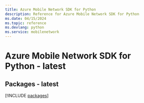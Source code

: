 ```yaml
---
title: Azure Mobile Network SDK for Python
description: Reference for Azure Mobile Network SDK for Python
ms.date: 04/15/2024
ms.topic: reference
ms.devlang: python
ms.service: mobilenetwork
---
```

# Azure Mobile Network SDK for Python - latest
## Packages - latest
[!INCLUDE [packages](mobile-network-index.md)]